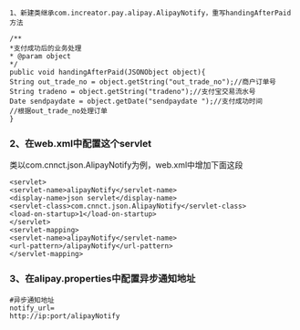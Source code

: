 ```
1、新建类继承com.increator.pay.alipay.AlipayNotify，重写handingAfterPaid方法
```

```
/**
*支付成功后的业务处理
* @param object
*/
public void handingAfterPaid(JSONObject object){
String out_trade_no = object.getString("out_trade_no");//商户订单号
String tradeno = object.getString("tradeno");//支付宝交易流水号
Date sendpaydate = object.getDate("sendpaydate ");//支付成功时间
//根据out_trade_no处理订单
}
```

### 2、在web.xml中配置这个servlet

类以com.cnnct.json.AlipayNotify为例，web.xml中增加下面这段

```
<servlet>
<servlet-name>alipayNotify</servlet-name>
<display-name>json servlet</display-name>
<servlet-class>com.cnnct.json.AlipayNotify</servlet-class>
<load-on-startup>1</load-on-startup>
</servlet>
<servlet-mapping>
<servlet-name>alipayNotify</servlet-name>
<url-pattern>/alipayNotify</url-pattern>
</servlet-mapping>
```

### 3、在alipay.properties中配置异步通知地址

```
#异步通知地址
notify_url=
http://ip:port/alipayNotify

```



